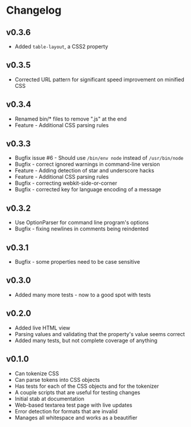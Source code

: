 Changelog
=========

v0.3.6
------

* Added `table-layout`, a CSS2 property

v0.3.5
------

* Corrected URL pattern for significant speed improvement on minified CSS

v0.3.4
------

* Renamed bin/* files to remove ".js" at the end
* Feature - Additional CSS parsing rules

v0.3.3
------

* Bugfix issue #6 - Should use `/bin/env node` instead of `/usr/bin/node`
* Bugfix - correct ignored warnings in command-line version
* Feature - Adding detection of star and underscore hacks
* Feature - Additional CSS parsing rules
* Bugfix - correcting webkit-side-or-corner
* Bugfix - corrected key for language encoding of a message

v0.3.2
------

* Use OptionParser for command line program's options
* Bugfix - fixing newlines in comments being reindented

v0.3.1
------

* Bugfix - some properties need to be case sensitive

v0.3.0
------

* Added many more tests - now to a good spot with tests

v0.2.0
------

* Added live HTML view
* Parsing values and validating that the property's value seems correct
* Added many tests, but not complete coverage of anything

v0.1.0
------

* Can tokenize CSS
* Can parse tokens into CSS objects
* Has tests for each of the CSS objects and for the tokenizer
* A couple scripts that are useful for testing changes
* Initial stab at documentation
* Web-based textarea test page with live updates
* Error detection for formats that are invalid
* Manages all whitespace and works as a beautifier
